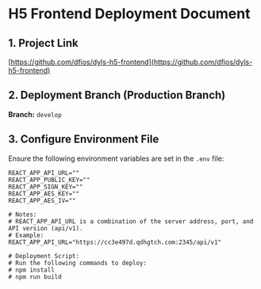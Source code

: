 # H5 Frontend Deployment Document

## 1. Project Link
[https://github.com/dfios/dyls-h5-frontend](https://github.com/dfios/dyls-h5-frontend)

## 2. Deployment Branch (Production Branch)
**Branch:** `develop`

## 3. Configure Environment File
Ensure the following environment variables are set in the `.env` file:

```env
REACT_APP_API_URL=""
REACT_APP_PUBLIC_KEY=""
REACT_APP_SIGN_KEY=""
REACT_APP_AES_KEY=""
REACT_APP_AES_IV=""

# Notes:
# REACT_APP_API_URL is a combination of the server address, port, and API version (api/v1). 
# Example: REACT_APP_API_URL="https://cc3e497d.qdhgtch.com:2345/api/v1"

# Deployment Script:
# Run the following commands to deploy:
# npm install
# npm run build
